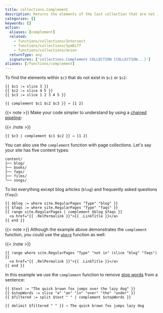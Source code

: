 ```yaml
---
title: collections.Complement
description: Returns the elements of the last collection that are not in any of the others.
categories: []
keywords: []
action:
  aliases: [complement]
  related:
    - functions/collections/Intersect
    - functions/collections/SymDiff
    - functions/collections/Union
  returnType: any
  signatures: ['collections.Complement COLLECTION [COLLECTION...]']
aliases: [/functions/complement]
---
```


To find the elements within `$c3` that do not exist in `$c1` or `$c2`:

```go-html-template
{{ $c1 := slice 3 }}
{{ $c2 := slice 4 5 }}
{{ $c3 := slice 1 2 3 4 5 }}

{{ complement $c1 $c2 $c3 }} → [1 2]
```

{{< note >}}
Make your code simpler to understand by using a [chained pipeline]:

[chained pipeline]: https://pkg.go.dev/text/template#hdr-Pipelines
{{< /note >}}

```go-html-template
{{ $c3 | complement $c1 $c2 }} → [1 2]
```

You can also use the `complement` function with page collections. Let's say your site has five content types:

```text
content/
├── blog/
├── books/
├── faqs/
├── films/
└── songs/
```

To list everything except blog articles (`blog`) and frequently asked questions (`faqs`):

```go-html-template
{{ $blog := where site.RegularPages "Type" "blog" }}
{{ $faqs := where site.RegularPages "Type" "faqs" }}
{{ range site.RegularPages | complement $blog $faqs }}
  <a href="{{ .RelPermalink }}">{{ .LinkTitle }}</a>
{{ end }}
```

{{< note >}}
Although the example above demonstrates the `complement` function, you could use the [`where`] function as well:

[`where`]: /functions/collections/where/
{{< /note >}}

```go-html-template
{{ range where site.RegularPages "Type" "not in" (slice "blog" "faqs") }}
  <a href="{{ .RelPermalink }}">{{ .LinkTitle }}</a>
{{ end }}
```

In this example we use the `complement` function to remove [stop words] from a sentence:

```go-html-template
{{ $text := "The quick brown fox jumps over the lazy dog" }}
{{ $stopWords := slice "a" "an" "in" "over" "the" "under" }}
{{ $filtered := split $text " " | complement $stopWords }}

{{ delimit $filtered " " }} → The quick brown fox jumps lazy dog
```

[stop words]: https://en.wikipedia.org/wiki/Stop_word
